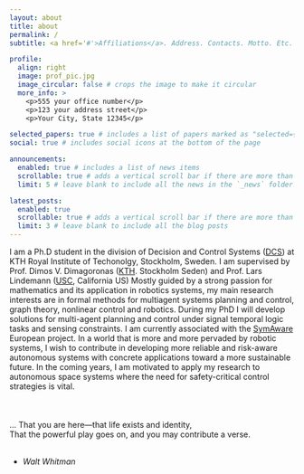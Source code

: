 ```yaml
---
layout: about
title: about
permalink: /
subtitle: <a href='#'>Affiliations</a>. Address. Contacts. Motto. Etc.

profile:
  align: right
  image: prof_pic.jpg
  image_circular: false # crops the image to make it circular
  more_info: >
    <p>555 your office number</p>
    <p>123 your address street</p>
    <p>Your City, State 12345</p>

selected_papers: true # includes a list of papers marked as "selected={true}"
social: true # includes social icons at the bottom of the page

announcements:
  enabled: true # includes a list of news items
  scrollable: true # adds a vertical scroll bar if there are more than 3 news items
  limit: 5 # leave blank to include all the news in the `_news` folder

latest_posts:
  enabled: true
  scrollable: true # adds a vertical scroll bar if there are more than 3 new posts items
  limit: 3 # leave blank to include all the blog posts
---
```


 I am a Ph.D student in the division of Decision and Control Systems (<a href="https://www.kth.se/is/dcs/division-of-decision-and-control-systems-1.788078">DCS</a>) at KTH Royal Institute of Techonolgy, Stockholm, Sweden. I am supervised by Prof. Dimos V. Dimagoronas (<a href="https://www.kth.se/en">KTH</a>. Stockholm Seden) and Prof. Lars Lindemann (<a href="https://www.usc.edu/">USC</a>, California US) 
Mostly guided by a strong passion for mathematics and its application in robotics systems, my main research interests are in formal methods for multiagent systems planning and control, 
graph theory, nonlinear control and robotics. During my PhD I will develop solutions for multi-agent planning and control under signal temporal logic tasks 
and sensing constraints. I am currently associated with the <a href="https://www.symaware.eu/">SymAware</a> European project. In a world that is more and more pervaded by robotic systems, 
I wish to contribute in developing more reliable and risk-aware autonomous systems with concrete applications toward a more sustainable future. In the coming years, I am motivated to apply my research to autonomous space 
systems where the need for safety-critical control strategies is vital.
<br> <br> <br> <br> 
... That you are here—that life exists and identity, <br>
  That the powerful play goes on, and you may contribute a verse.<br><br>

  - <em>Walt Whitman</em>